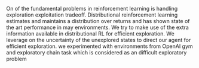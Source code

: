 On of the fundamental problems in reinforcement learning is handling exploration exploitation tradeoff. 
Distributional reinforcement learning estimates and maintains a distribution over returns and has shown state of the art performance in may environments. 
We try to make use of the extra information available in distributional RL for efficient exploration.
We leverage on the uncertainty of the unexplored states to direct our agent for efficient
exploration. we experimented with environments from OpenAI gym and exploratory chain
task which is considered as an difficult exploratory problem
